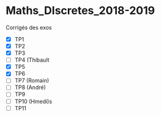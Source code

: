 # Maths_DIscretes_2018-2019

Corrigés des exos
- [x] TP1
- [x] TP2
- [x] TP3
- [ ] TP4 (Thibault
- [x] TP5
- [x] TP6
- [ ] TP7 (Romain)
- [ ] TP8 (André)
- [ ] TP9
- [ ] TP10 (Hmedi)s
- [ ] TP11
